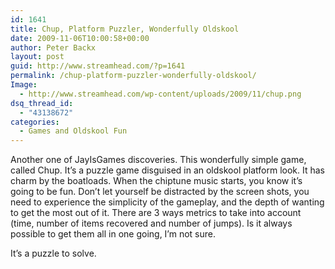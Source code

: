 ```yaml
---
id: 1641
title: Chup, Platform Puzzler, Wonderfully Oldskool
date: 2009-11-06T10:00:58+00:00
author: Peter Backx
layout: post
guid: http://www.streamhead.com/?p=1641
permalink: /chup-platform-puzzler-wonderfully-oldskool/
Image:
  - http://www.streamhead.com/wp-content/uploads/2009/11/chup.png
dsq_thread_id:
  - "43138672"
categories:
  - Games and Oldskool Fun
---
```

Another one of JayIsGames discoveries. This wonderfully simple game, called Chup. It&#8217;s a puzzle game disguised in an oldskool platform look. It has charm by the boatloads. When the chiptune music starts, you know it&#8217;s going to be fun. Don&#8217;t let yourself be distracted by the screen shots, you need to experience the simplicity of the gameplay, and the depth of wanting to get the most out of it. There are 3 ways metrics to take into account (time, number of items recovered and number of jumps). Is it always possible to get them all in one going, I&#8217;m not sure.

It&#8217;s a puzzle to solve.

<!-- AddThis Advanced Settings generic via filter on the_content -->

<!-- AddThis Share Buttons generic via filter on the_content -->